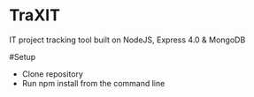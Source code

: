 # TraXIT
IT project tracking tool built on NodeJS, Express 4.0 &amp; MongoDB

#Setup
- Clone repository
- Run npm install from the command line